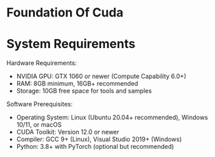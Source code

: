 # Foundation Of Cuda

# System Requirements

Hardware Requirements:
- NVIDIA GPU: GTX 1060 or newer (Compute Capability 6.0+)
- RAM: 8GB minimum, 16GB+ recommended
- Storage: 10GB free space for tools and samples

Software Prerequisites:
- Operating System: Linux (Ubuntu 20.04+ recommended), Windows 10/11, or macOS
- CUDA Toolkit: Version 12.0 or newer
- Compiler: GCC 9+ (Linux), Visual Studio 2019+ (Windows)
- Python: 3.8+ with PyTorch (optional but recommended)
